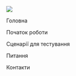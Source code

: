 <div class="footer-bar">

  <div class="footer-top-items">
  
  [<img src="../assets/content/Logo_XS2ASandbox.png" class="logo">](https://dev-dynamicsandbox-developerportalui.cloud.adorsys.de/home)
  
  <div>
  
  [<a class="footer-item">Головна</a>](https://dev-dynamicsandbox-developerportalui.cloud.adorsys.de/home)
  
  [<a class="footer-item">Початок роботи</a>](https://dev-dynamicsandbox-developerportalui.cloud.adorsys.de/getting-started) 
  
  [<a class="footer-item">Сценарії для тестування</a>](https://dev-dynamicsandbox-developerportalui.cloud.adorsys.de/test-cases/redirect)
  
  [<a class="footer-item">Питання</a>](https://dev-dynamicsandbox-developerportalui.cloud.adorsys.de/page/faq)  
  
  [<a class="footer-item">Контакти</a>](https://dev-dynamicsandbox-developerportalui.cloud.adorsys.de/page)
  
  </div>
  </div>
  
  <div class ="social-media">

[<i class="social-media-icon fab fa-facebook-f"></i>](https://www.facebook.com/adorsysGmbH)
[<i class="social-media-icon fab fa-twitter"></i>](https://twitter.com/adorsys)
[<i class="social-media-icon fab fa-xing"></i>](https://www.xing.com/companies/adorsysgmbh%26cokg)
[<i class="social-media-icon fab fa-linkedin-in"></i>](https://www.linkedin.com/company/adorsys)

  </div>
  
</div>
